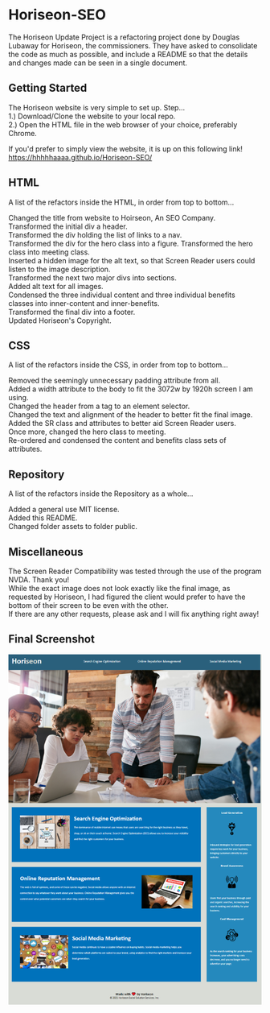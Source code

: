 # Horiseon-SEO
The Horiseon Update Project is a refactoring project done by Douglas Lubaway for Horiseon, the commissioners. They have asked to consolidate the code as much as possible, and include a README so that the details and changes made can be seen in a single document.

## Getting Started
The Horiseon website is very simple to set up.
Step...  
1.) Download/Clone the website to your local repo.  
2.) Open the HTML file in the web browser of your choice, preferably Chrome.  

If you'd prefer to simply view the website, it is up on this following link!  
https://hhhhhaaaa.github.io/Horiseon-SEO/

## HTML
A list of the refactors inside the HTML, in order from top to bottom...

Changed the title from website to Hoirseon, An SEO Company.  
Transformed the initial div a header.  
Transformed the div holding the list of links to a nav.  
Transformed the div for the hero class into a figure.
Transformed the hero class into meeting class.  
Inserted a hidden image for the alt text, so that Screen Reader users could listen to the image description.  
Transformed the next two major divs into sections.  
Added alt text for all images.  
Condensed the three individual content and three individual benefits classes into inner-content and inner-benefits.  
Transformed the final div into a footer.  
Updated Horiseon's Copyright.  

## CSS
A list of the refactors inside the CSS, in order from top to bottom...

Removed the seemingly unnecessary padding attribute from all.  
Added a width attribute to the body to fit the 3072w by 1920h screen I am using.  
Changed the header from a tag to an element selector.  
Changed the text and alignment of the header to better fit the final image.  
Added the SR class and attributes to better aid Screen Reader users.  
Once more, changed the hero class to meeting.  
Re-ordered and condensed the content and benefits class sets of attributes.  

## Repository
A list of the refactors inside the Repository as a whole...

Added a general use MIT license.  
Added this README.  
Changed folder assets to folder public.  

## Miscellaneous
The Screen Reader Compatibility was tested through the use of the program NVDA. Thank you!  
While the exact image does not look exactly like the final image, as requested by Horiseon, I had figured the client would prefer to have the bottom of their screen to be even with the other.  
If there are any other requests, please ask and I will fix anything right away!

## Final Screenshot
![Horiseon SEO Final Refactor](./public/images/final-image.png "Horiseon SEO Final Refactor")
